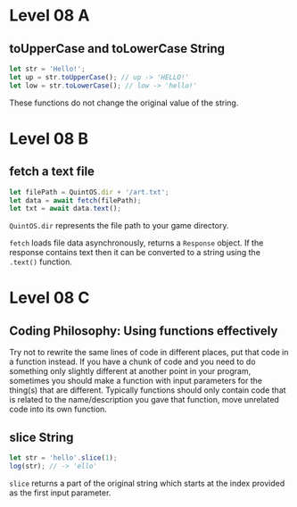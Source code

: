 # Level 08 A

## toUpperCase and toLowerCase String

```js
let str = 'Hello!';
let up = str.toUpperCase(); // up -> 'HELLO!'
let low = str.toLowerCase(); // low -> 'hello!'
```

These functions do not change the original value of the string.

# Level 08 B

## fetch a text file

```js
let filePath = QuintOS.dir + '/art.txt';
let data = await fetch(filePath);
let txt = await data.text();
```

`QuintOS.dir` represents the file path to your game directory.

`fetch` loads file data asynchronously, returns a `Response` object. If the response contains text then it can be converted to a string using the `.text()` function.

# Level 08 C

## Coding Philosophy: Using functions effectively

Try not to rewrite the same lines of code in different places, put that code in a function instead. If you have a chunk of code and you need to do something only slightly different at another point in your program, sometimes you should make a function with input parameters for the thing(s) that are different. Typically functions should only contain code that is related to the name/description you gave that function, move unrelated code into its own function.

## slice String

```js
let str = 'hello'.slice(1);
log(str); // -> 'ello'
```

`slice` returns a part of the original string which starts at the index provided as the first input parameter.
